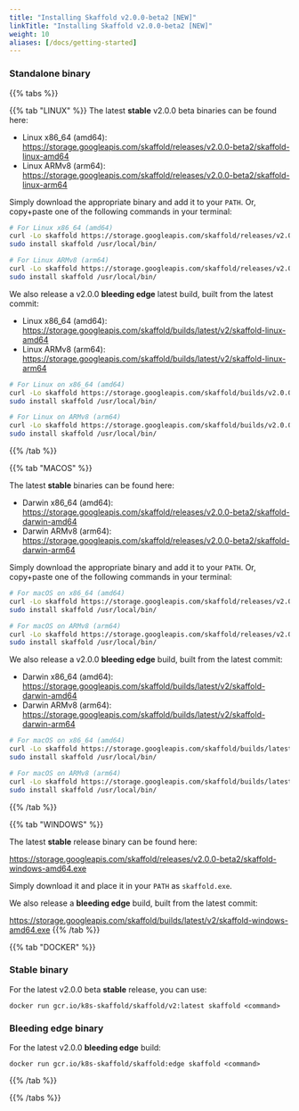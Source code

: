 ```yaml
---
title: "Installing Skaffold v2.0.0-beta2 [NEW]"
linkTitle: "Installing Skaffold v2.0.0-beta2 [NEW]"
weight: 10
aliases: [/docs/getting-started]
---
```

### Standalone binary

{{% tabs %}}

{{% tab "LINUX" %}}
The latest **stable** v2.0.0 beta binaries can be found here:
- Linux x86_64 (amd64): https://storage.googleapis.com/skaffold/releases/v2.0.0-beta2/skaffold-linux-amd64
- Linux ARMv8 (arm64): https://storage.googleapis.com/skaffold/releases/v2.0.0-beta2/skaffold-linux-arm64

Simply download the appropriate binary and add it to your `PATH`. Or, copy+paste one of the following commands in your terminal:

```bash
# For Linux x86_64 (amd64)
curl -Lo skaffold https://storage.googleapis.com/skaffold/releases/v2.0.0-beta2/skaffold-linux-amd64 && \
sudo install skaffold /usr/local/bin/
```

```bash
# For Linux ARMv8 (arm64)
curl -Lo skaffold https://storage.googleapis.com/skaffold/releases/v2.0.0-beta2/skaffold-linux-arm64 && \
sudo install skaffold /usr/local/bin/
```

We also release a v2.0.0 **bleeding edge** latest build, built from the latest commit:

- Linux x86_64 (amd64): https://storage.googleapis.com/skaffold/builds/latest/v2/skaffold-linux-amd64
- Linux ARMv8 (arm64): https://storage.googleapis.com/skaffold/builds/latest/v2/skaffold-linux-arm64

```bash
# For Linux on x86_64 (amd64)
curl -Lo skaffold https://storage.googleapis.com/skaffold/builds/v2.0.0-beta2/skaffold-linux-amd64 && \
sudo install skaffold /usr/local/bin/
```

```bash
# For Linux on ARMv8 (arm64)
curl -Lo skaffold https://storage.googleapis.com/skaffold/builds/v2.0.0-beta2/skaffold-linux-arm64 && \
sudo install skaffold /usr/local/bin/
```

{{% /tab %}}

{{% tab "MACOS" %}}

The latest **stable** binaries can be found here:

- Darwin x86_64 (amd64): https://storage.googleapis.com/skaffold/releases/v2.0.0-beta2/skaffold-darwin-amd64
- Darwin ARMv8 (arm64): https://storage.googleapis.com/skaffold/releases/v2.0.0-beta2/skaffold-darwin-arm64

Simply download the appropriate binary and add it to your `PATH`. Or, copy+paste one of the following commands in your terminal:

```bash
# For macOS on x86_64 (amd64)
curl -Lo skaffold https://storage.googleapis.com/skaffold/releases/v2.0.0-beta2/skaffold-darwin-amd64 && \
sudo install skaffold /usr/local/bin/
```

```bash
# For macOS on ARMv8 (arm64)
curl -Lo skaffold https://storage.googleapis.com/skaffold/releases/v2.0.0-beta2/skaffold-darwin-arm64 && \
sudo install skaffold /usr/local/bin/
```

We also release a v2.0.0 **bleeding edge** build, built from the latest commit:

- Darwin x86_64 (amd64): https://storage.googleapis.com/skaffold/builds/latest/v2/skaffold-darwin-amd64
- Darwin ARMv8 (arm64): https://storage.googleapis.com/skaffold/builds/latest/v2/skaffold-darwin-arm64

```bash
# For macOS on x86_64 (amd64)
curl -Lo skaffold https://storage.googleapis.com/skaffold/builds/latest/v2/skaffold-darwin-amd64 && \
sudo install skaffold /usr/local/bin/
```

```bash
# For macOS on ARMv8 (arm64)
curl -Lo skaffold https://storage.googleapis.com/skaffold/builds/latest/v2/skaffold-darwin-arm64 && \
sudo install skaffold /usr/local/bin/
```
{{% /tab %}}


{{% tab "WINDOWS" %}}

The latest **stable** release binary can be found here:

https://storage.googleapis.com/skaffold/releases/v2.0.0-beta2/skaffold-windows-amd64.exe

Simply download it and place it in your `PATH` as `skaffold.exe`.

We also release a **bleeding edge** build, built from the latest commit:

https://storage.googleapis.com/skaffold/builds/latest/v2/skaffold-windows-amd64.exe
{{% /tab %}}

{{% tab "DOCKER" %}}
### Stable binary

For the latest v2.0.0 beta **stable** release, you can use:

`docker run gcr.io/k8s-skaffold/skaffold/v2:latest skaffold <command>`

### Bleeding edge binary

For the latest v2.0.0 **bleeding edge** build:

`docker run gcr.io/k8s-skaffold/skaffold:edge skaffold <command>`

{{% /tab %}}

{{% /tabs %}}
